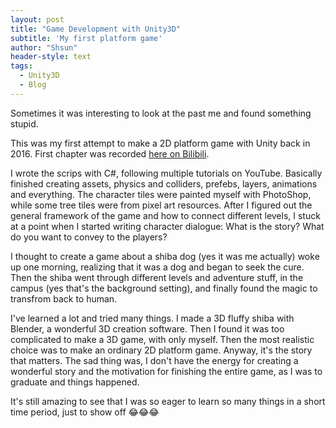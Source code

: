 ```yaml
---
layout: post
title: "Game Development with Unity3D"
subtitle: 'My first platform game'
author: "Shsun"
header-style: text
tags:
  - Unity3D
  - Blog
---
```


Sometimes it was interesting to look at the past me and found something stupid.

This was my first attempt to make a 2D platform game with Unity back in 2016. First chapter was recorded [here on Bilibili](https://www.bilibili.com/video/av4137891).

I wrote the scrips with C#, following multiple tutorials on YouTube. Basically finished creating assets, physics and colliders, prefebs, layers, animations and everything. The character tiles were painted myself with PhotoShop, while some tree tiles were from pixel art resources. After I figured out the general framework of the game and how to connect different levels, I stuck at a point when I started writing character dialogue: What is the story? What do you want to convey to the players?  

I thought to create a game about a shiba dog (yes it was me actually) woke up one morning, realizing that it was a dog and began to seek the cure. Then the shiba went through different levels and adventure stuff, in the campus (yes that's the background setting), and finally found the magic to transfrom back to human.  

I've learned a lot and tried many things. I made a 3D fluffy shiba with Blender, a wonderful 3D creation software. Then I found it was too complicated to make a 3D game, with only myself. Then the most realistic choice was to make an ordinary 2D platform game. Anyway, it's the story that matters. The sad thing was, I don't have the energy for creating a wonderful story and the motivation for finishing the entire game, as I was to graduate and things happened.  

It's still amazing to see that I was so eager to learn so many things in a short time period, just to show off :joy::joy::joy:
